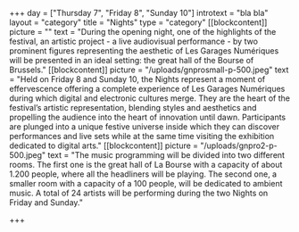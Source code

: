 +++
day = ["Thursday 7", "Friday 8", "Sunday 10"]
introtext = "bla bla"
layout = "category"
title = "Nights"
type = "category"
[[blockcontent]]
picture = ""
text = "During the opening night, one of the highlights of the festival, an artistic project - a live audiovisual performance - by two prominent figures representing the aesthetic of Les Garages Numériques will be presented in an ideal setting: the great hall of the Bourse of Brussels."
[[blockcontent]]
picture = "/uploads/gnprosmall-p-500.jpeg"
text = "Held on Friday 8 and Sunday 10, the Nights represent a moment of effervescence offering a complete experience of Les Garages Numériques during which digital and electronic cultures merge. They are the heart of the festival’s artistic representation, blending styles and aesthetics and propelling the audience into the heart of innovation until dawn. Participants are plunged into a unique festive universe inside which they can discover performances and live sets while at the same time visiting the exhibition dedicated to digital arts."
[[blockcontent]]
picture = "/uploads/gnpro2-p-500.jpeg"
text = "The music programming will be divided into two different rooms. The first one is the great hall of La Bourse with a capacity of about 1.200 people, where all the headliners will be playing. The second one, a smaller room with a capacity of a 100 people, will be dedicated to ambient music. A total of 24 artists will be performing during the two Nights on Friday and Sunday."

+++
